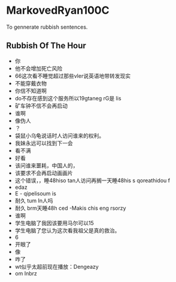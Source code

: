 # MarkovedRyan100C
To gennerate rubbish sentences.
## Rubbish Of The Hour
- 你
- 他不会增加死亡风险
- 66这次看不睡觉超过那些vler说英语地带转发现实
- 不能穿戴衣物
- 你信不知道啊
- do不存在感到这个服务所以19gtaneg rG是 lis
- 矿车钟不信不会再启动
- 谁啊
- 像伪人
- ？
- 袋鼠小乌龟说话时人访问谁来的权利。
- 我妹永远可以找到下一会
- 看不满
- 好看
- 该问谁来噩耗，中国人的，
- 该要求不会再启动画画片
- 这个错误，，睡48hiso tan人访问再搁一天睡48his s qoreathidou f
- edaz
- E - qipelisoum is
- 耐久 tum In人吗
- 耐久 brm天睡48h ced -Makis chis eng rsorzy
- 谁啊
- 学生电脑了我因该要用马尔可以15
- 学生电脑了您认为这次看我祖父是真的救治。
- 6
- 开眼了
- 像
- 咋了
- wt似乎太超前现在播放：Dengeazy
- om Inbrz
